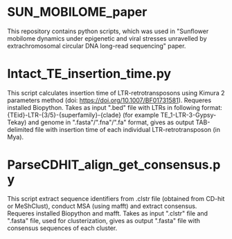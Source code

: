 # SUN_MOBILOME_paper
This repository contains python scripts, which was used in "Sunflower mobilome dynamics under epigenetic and viral stresses unravelled by extrachromosomal circular DNA long-read sequencing" paper. 
# Intact_TE_insertion_time.py
This script calculates insertion time of LTR-retrotransposons using Kimura 2 parameters method (doi: https://doi.org/10.1007/BF01731581). Requeres installed Biopython. Takes as input ".bed" file with LTRs in following format: {TEid}-LTR-{3/5}-{superfamily}-{clade} (for example TE_1-LTR-3-Gypsy-Tekay) and genome in ".fasta"/".fna"/".fa" format, gives as output TAB-delimited file with insertion time of each individual LTR-retrotransposon (in Mya).
# ParseCDHIT_align_get_consensus.py
This script extract sequence identifiers from .clstr file (obtained from CD-hit or MeShClust), conduct MSA (using mafft) and extract consensus. Requeres installed Biopython and mafft. Takes as input ".clstr" file and ".fasta" file, used for clusterization, gives as output ".fasta" file with consensus sequences of each cluster. 
